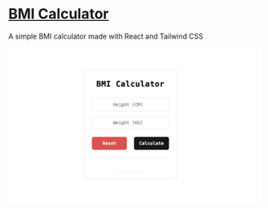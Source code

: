 # [BMI Calculator](https://online-bmi-calculator.vercel.app/)

A simple BMI calculator made with React and Tailwind CSS

[![screenshot](/public/screenshot.png)](https://online-bmi-calculator.vercel.app/)
